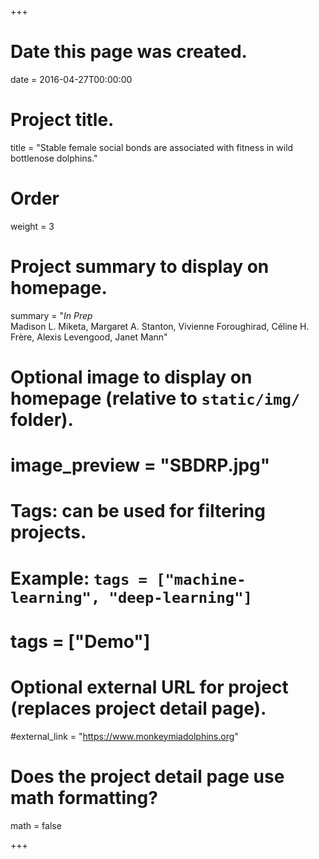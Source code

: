 +++
# Date this page was created.
date = 2016-04-27T00:00:00

# Project title.
title = "Stable female social bonds are associated with fitness in wild bottlenose dolphins."

# Order
weight = 3

# Project summary to display on homepage.
summary = "*In Prep* <br> Madison L. Miketa, Margaret A. Stanton, Vivienne Foroughirad, Céline H. Frère, Alexis Levengood, Janet Mann"

# Optional image to display on homepage (relative to `static/img/` folder).
# image_preview = "SBDRP.jpg"

# Tags: can be used for filtering projects.
# Example: `tags = ["machine-learning", "deep-learning"]`
# tags = ["Demo"]

# Optional external URL for project (replaces project detail page).
#external_link = "https://www.monkeymiadolphins.org"

# Does the project detail page use math formatting?
math = false

+++

